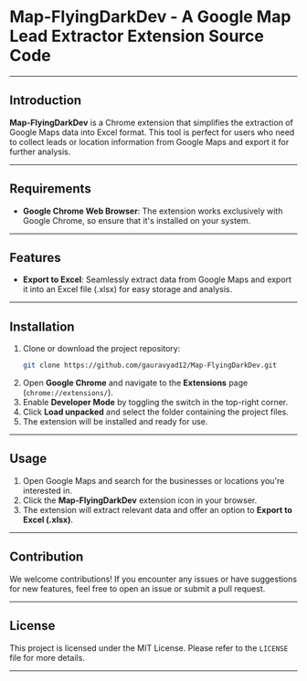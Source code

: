 
# **Map-FlyingDarkDev - A Google Map Lead Extractor Extension Source Code**

---

## **Introduction**

**Map-FlyingDarkDev** is a Chrome extension that simplifies the extraction of Google Maps data into Excel format. This tool is perfect for users who need to collect leads or location information from Google Maps and export it for further analysis.

---

## **Requirements**

- **Google Chrome Web Browser**: The extension works exclusively with Google Chrome, so ensure that it's installed on your system.

---

## **Features**

- **Export to Excel**: Seamlessly extract data from Google Maps and export it into an Excel file (.xlsx) for easy storage and analysis.

---

## **Installation**

1. Clone or download the project repository:
    ```bash
    git clone https://github.com/gauravyad12/Map-FlyingDarkDev.git
    ```
2. Open **Google Chrome** and navigate to the **Extensions** page (`chrome://extensions/`).
3. Enable **Developer Mode** by toggling the switch in the top-right corner.
4. Click **Load unpacked** and select the folder containing the project files.
5. The extension will be installed and ready for use.

---

## **Usage**

1. Open Google Maps and search for the businesses or locations you're interested in.
2. Click the **Map-FlyingDarkDev** extension icon in your browser.
3. The extension will extract relevant data and offer an option to **Export to Excel (.xlsx)**.

---

## **Contribution**

We welcome contributions! If you encounter any issues or have suggestions for new features, feel free to open an issue or submit a pull request.

---

## **License**

This project is licensed under the MIT License. Please refer to the `LICENSE` file for more details.

---
